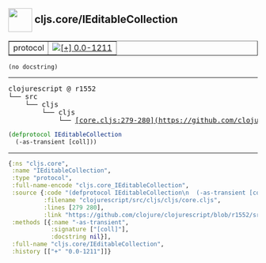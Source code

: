 ## <img width="48px" valign="middle" src="http://i.imgur.com/Hi20huC.png"> cljs.core/IEditableCollection

 <table border="1">
<tr>
<td>protocol</td>
<td><a href="https://github.com/cljsinfo/api-refs/tree/0.0-1211"><img valign="middle" alt="[+] 0.0-1211" src="https://img.shields.io/badge/+-0.0--1211-lightgrey.svg"></a> </td>
</tr>
</table>

 <samp>
</samp>

```
(no docstring)
```

---

 <pre>
clojurescript @ r1552
└── src
    └── cljs
        └── cljs
            └── <ins>[core.cljs:279-280](https://github.com/clojure/clojurescript/blob/r1552/src/cljs/cljs/core.cljs#L279-L280)</ins>
</pre>

```clj
(defprotocol IEditableCollection
  (-as-transient [coll]))
```


---

```clj
{:ns "cljs.core",
 :name "IEditableCollection",
 :type "protocol",
 :full-name-encode "cljs.core_IEditableCollection",
 :source {:code "(defprotocol IEditableCollection\n  (-as-transient [coll]))",
          :filename "clojurescript/src/cljs/cljs/core.cljs",
          :lines [279 280],
          :link "https://github.com/clojure/clojurescript/blob/r1552/src/cljs/cljs/core.cljs#L279-L280"},
 :methods [{:name "-as-transient",
            :signature ["[coll]"],
            :docstring nil}],
 :full-name "cljs.core/IEditableCollection",
 :history [["+" "0.0-1211"]]}

```
